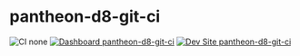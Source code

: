 # pantheon-d8-git-ci

![CI none](https://img.shields.io/badge/ci-none-orange.svg)
[![Dashboard pantheon-d8-git-ci](https://img.shields.io/badge/dashboard-pantheon_d8_git_ci-yellow.svg)](https://dashboard.pantheon.io/sites/27441414-15f7-419c-a253-8096dd6d16d4#dev/code)
[![Dev Site pantheon-d8-git-ci](https://img.shields.io/badge/site-pantheon_d8_git_ci-blue.svg)](http://dev-pantheon-d8-git-ci.pantheonsite.io/)
